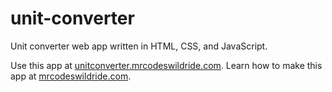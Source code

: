 # unit-converter

Unit converter web app written in HTML, CSS, and JavaScript.

Use this app at [unitconverter.mrcodeswildride.com](https://unitconverter.mrcodeswildride.com/).
Learn how to make this app at [mrcodeswildride.com](https://www.mrcodeswildride.com/).
